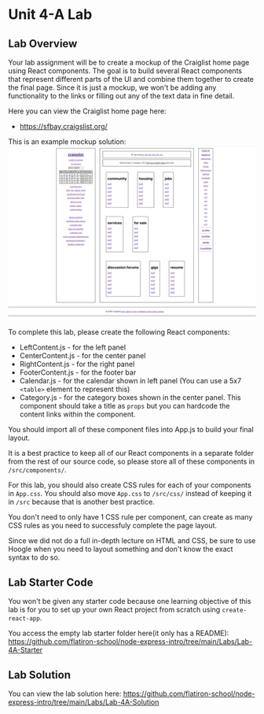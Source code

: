 # Unit 4-A Lab


## Lab Overview

Your lab assignment will be to create a mockup of the Craiglist home page using React components. The goal is to build several React components that represent different parts of the UI and combine them together to create the final page. Since it is just a mockup, we won't be adding any functionality to the links or filling out any of the text data in fine detail.

Here you can view the Craiglist home page here:
* https://sfbay.craigslist.org/

This is an example mockup solution:
![craigslist_mockup](/images/craigslist_mockup.png)

To complete this lab, please create the following React components:

* LeftContent.js - for the left panel
* CenterContent.js - for the center panel
* RightContent.js - for the right panel
* FooterContent.js - for the footer bar
* Calendar.js - for the calendar shown in left panel (You can use a 5x7 `<table>` element to represent this)
* Category.js - for the category boxes shown in the center panel. This component should take a title as `props` but you can hardcode the content links within the component.

You should import all of these component files into App.js to build your final layout.

It is a best practice to keep all of our React components in a separate folder from the rest of our source code, so please store all of these components in `/src/components/`.

For this lab, you should also create CSS rules for each of your components in `App.css`. You should also move `App.css` to `/src/css/` instead of keeping it in `/src` because that is another best practice.

You don't need to only have 1 CSS rule per component, can create as many CSS rules as you need to successfuly complete the page layout.

Since we did not do a full in-depth lecture on HTML and CSS, be sure to use Hoogle when you need to layout something and don't know the exact syntax to do so.

## Lab Starter Code

You won't be given any starter code because one learning objective of this lab is for you to set up your own React project from scratch using `create-react-app`.

You access the empty lab starter folder here(it only has a README):
https://github.com/flatiron-school/node-express-intro/tree/main/Labs/Lab-4A-Starter

## Lab Solution

You can view the lab solution here:
https://github.com/flatiron-school/node-express-intro/tree/main/Labs/Lab-4A-Solution
